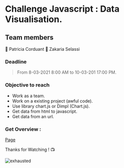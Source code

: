 # Challenge Javascript : Data Visualisation.

## Team members
:woman: Patricia Corduant
:man: Zakaria Selassi

### Deadline

> From 8-03-2021 8:00 AM to 10-03-201 17:00 PM.

### Objective to reach

- Work as a team.
- Work on a existing project (awful code).
- Use library chart.js or Dimpl (Chart.js).
- Get data from html to javascript.
- Get data from an url.
### Get Overview :

[Page](https://zakariaselassi.github.io/js-datavisualisation-challenge/)

Thanks for Watching ! :tv:

![exhausted](https://media.giphy.com/media/3o6ZtaiPZNzrmRQ6YM/giphy.gif)